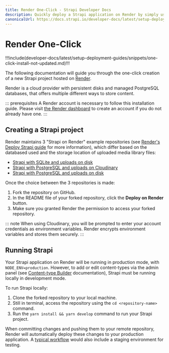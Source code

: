 ```yaml
---
title: Render One-Click - Strapi Developer Docs
description: Quickly deploy a Strapi application on Render by simply using their One-click button.
canonicalUrl: https://docs.strapi.io/developer-docs/latest/setup-deployment-guides/installation/render.html
---
```


# Render One-Click

!!!include(developer-docs/latest/setup-deployment-guides/snippets/one-click-install-not-updated.md)!!!

The following documentation will guide you through the one-click creation of a new Strapi project hosted on [Render](https://render.com).

Render is a cloud provider with persistent disks and managed PostgreSQL databases, that offers multiple different ways to store content.

::: prerequisites
A Render account is necessary to follow this installation guide. Please visit [the Render dashboard](https://dashboard.render.com) to create an account if you do not already have one.
:::

## Creating a Strapi project

Render maintains 3 "Strapi on Render" example repositories (see [Render's Deploy Strapi guide](https://render.com/docs/deploy-strapi) for more information), which differ based on the databased used and the storage location of uploaded media library files:

- [Strapi with SQLite and uploads on disk](https://github.com/render-examples/strapi-sqlite)
- [Strapi with PostgreSQL and uploads on Cloudinary](https://github.com/render-examples/strapi-postgres-cloudinary)
- [Strapi with PostgreSQL and uploads on disk](https://github.com/render-examples/strapi-postgres)

Once the choice between the 3 repositories is made:

1. Fork the repository on GitHub.
2. In the README file of your forked repository, click the **Deploy on Render** button.
3. Make sure you granted Render the permission to access your forked repository. <!-- Need more info here -->

::: note
When using Cloudinary, you will be prompted to enter your account credentials as environment variables. Render encrypts environment variables and stores them securely.
:::

## Running Strapi

Your Strapi application on Render will be running in production mode, with `NODE_ENV=production`. <!-- Need more info here --> However, to add or edit content-types via the admin panel (see [Content-type Builder](https://strapi.io/documentation/user-docs/latest/content-types-builder/introduction-to-content-types-builder.html) documentation), Strapi must be running locally in development mode.

To run Strapi locally:

1. Clone the forked repository to your local machine.
2. Still in terminal, access the repository using the `cd <repository-name>` command.
3. Run the `yarn install && yarn develop` command to run your Strapi project.

When committing changes and pushing them to your remote repository, Render will automatically deploy these changes to your production application. A [typical workflow](https://render.com/docs/deploy-strapi#development-%E2%86%92-staging-%E2%86%92-production) would also include a staging environment for testing.
